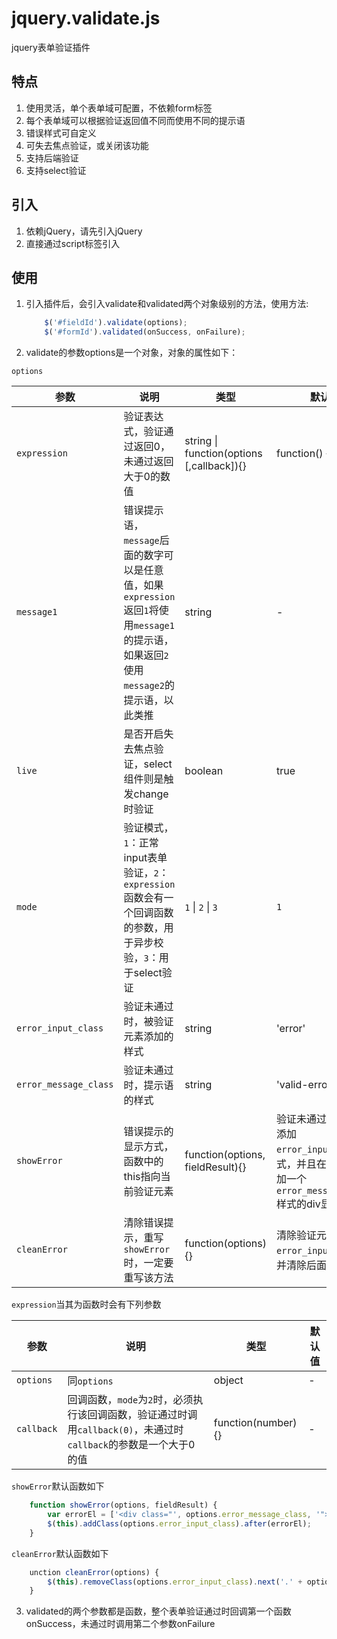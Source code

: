 # jquery.validate.js
jquery表单验证插件

## 特点

1. 使用灵活，单个表单域可配置，不依赖form标签
1. 每个表单域可以根据验证返回值不同而使用不同的提示语
1. 错误样式可自定义
1. 可失去焦点验证，或关闭该功能
1. 支持后端验证
1. 支持select验证

## 引入

1. 依赖jQuery，请先引入jQuery
1. 直接通过script标签引入

## 使用

1. 引入插件后，会引入validate和validated两个对象级别的方法，使用方法:
    ```javascript
        $('#fieldId').validate(options);
        $('#formId').validated(onSuccess, onFailure);
    ```

2. validate的参数options是一个对象，对象的属性如下：

`options`

| 参数                  | 说明                                                    | 类型                                 | 默认值                       |
| -------------------- | ------------------------------------------------------- | ----------------------------------- | --------------------------- |
| `expression`         | 验证表达式，验证通过返回0，未通过返回大于0的数值                | string &#124; function(options [,callback]){}   |  function() {return 0}      |
| `message1`           | 错误提示语，`message`后面的数字可以是任意值，如果`expression`返回`1`将使用`message1`的提示语，如果返回`2`使用`message2`的提示语，以此类推| string | - |
| `live`               | 是否开启失去焦点验证，select组件则是触发change时验证           | boolean                            | true                      |
| `mode`               | 验证模式，`1`：正常input表单验证，`2`：`expression`函数会有一个回调函数的参数，用于异步校验，`3`：用于select验证 | `1` &#124; `2` &#124; `3` | `1` |
| `error_input_class`  | 验证未通过时，被验证元素添加的样式                            | string                             | 'error'                       |
| `error_message_class`| 验证未通过时，提示语的样式                                  | string                              | 'valid-error'                   |
| `showError`          | 错误提示的显示方式，函数中的this指向当前验证元素               | function(options, fieldResult){}   | 验证未通过时，元素添加`error_input_class`样式，并且在其后面添加一个`error_message_class`样式的div显示提示语 |
| `cleanError`         | 清除错误提示，重写`showError`时，一定要重写该方法             | function(options) {}               | 清除验证元素的`error_input_class`，并清除后面的提示语 |

`expression`当其为函数时会有下列参数

| 参数                  | 说明                                                    | 类型                                 | 默认值                       |
| -------------------- | ------------------------------------------------------- | ----------------------------------- | --------------------------- |
| `options`            | 同`options`                                             | object                              | -                            |
| `callback`           | 回调函数，`mode`为`2`时，必须执行该回调函数，验证通过时调用`callback(0)`，未通过时`callback`的参数是一个大于0的值 | function(number) {} | - |

`showError`默认函数如下

```javascript
    function showError(options, fieldResult) {
        var errorEl = ['<div class="', options.error_message_class, '">', options['message' + fieldResult], '</div>'].join('');
        $(this).addClass(options.error_input_class).after(errorEl);
    }
```

`cleanError`默认函数如下

```javascript
    unction cleanError(options) {
        $(this).removeClass(options.error_input_class).next('.' + options.error_message_class).remove();
    }
```

3. validated的两个参数都是函数，整个表单验证通过时回调第一个函数onSuccess，未通过时调用第二个参数onFailure


